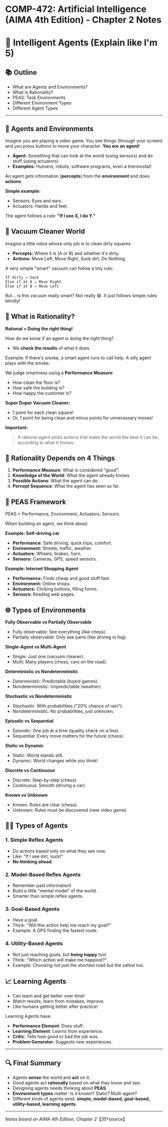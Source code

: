 # COMP-472: Artificial Intelligence (AIMA 4th Edition) - Chapter 2 Notes

# 🤖 Intelligent Agents (Explain like I'm 5)

## 📚 Outline

* What are Agents and Environments?
* What is Rationality?
* PEAS: Task Environments
* Different Environment Types
* Different Agent Types

---

## 👀 Agents and Environments

Imagine you are playing a video game. You see things (through your screen) and you press buttons to move your character. **You are an agent!**

* **Agent:** Something that can look at the world (using sensors) and do stuff (using actuators).
* **Examples:** Humans, robots, software programs, even a thermostat!

An agent gets information (**percepts**) from the **environment** and does **actions**.

**Simple example:**

* Sensors: Eyes and ears.
* Actuators: Hands and feet.

The agent follows a rule: **"If I see X, I do Y."**

## 🤔 Vacuum Cleaner World

Imagine a little robot whose only job is to clean dirty squares:

* **Percepts:** Where it is (A or B) and whether it's dirty.
* **Actions:** Move Left, Move Right, Suck dirt, Do Nothing.

A very simple "smart" vacuum can follow a tiny rule:

```plaintext
If dirty → Suck
Else if at A → Move Right
Else if at B → Move Left
```

But... is this vacuum really smart? Not really 😅. It just follows simple rules blindly!

## 🤔 What is Rationality?

**Rational = Doing the right thing!**

How do we know if an agent is doing the right thing?

* We **check the results** of what it does.

Example: If there's smoke, a smart agent runs to call help. A silly agent plays with the smoke.

We judge smartness using a **Performance Measure**:

* How clean the floor is?
* How safe the building is?
* How happy the customer is?

**Super Duper Vacuum Cleaner:**

* 1 point for each clean square!
* Or, 1 point for being clean and minus points for unnecessary moves!

**Important:**

> A rational agent picks actions that make the world the best it can be, according to what it knows.

## 🔢 Rationality Depends on 4 Things

1. **Performance Measure**: What is considered "good".
2. **Knowledge of the World**: What the agent already knows.
3. **Possible Actions**: What the agent can do.
4. **Percept Sequence**: What the agent has seen so far.

## 💚 PEAS Framework

PEAS = Performance, Environment, Actuators, Sensors.

When building an agent, we think about:

**Example: Self-driving car**

* **Performance:** Safe driving, quick trips, comfort.
* **Environment:** Streets, traffic, weather.
* **Actuators:** Wheels, brakes, horn.
* **Sensors:** Cameras, GPS, speed sensors.

**Example: Internet Shopping Agent**

* **Performance:** Finds cheap and good stuff fast.
* **Environment:** Online shops.
* **Actuators:** Clicking buttons, filling forms.
* **Sensors:** Reading web pages.

## 🌐 Types of Environments

**Fully Observable vs Partially Observable**

* Fully observable: See everything (like chess).
* Partially observable: Only see parts (like driving in fog).

**Single-Agent vs Multi-Agent**

* Single: Just one (vacuum cleaner).
* Multi: Many players (chess, cars on the road).

**Deterministic vs Nondeterministic**

* Deterministic: Predictable (board games).
* Nondeterministic: Unpredictable (weather).

**Stochastic vs Nondeterministic**

* Stochastic: With probabilities ("20% chance of rain").
* Nondeterministic: No probabilities, just unknown.

**Episodic vs Sequential**

* Episodic: One job at a time (quality check on a line).
* Sequential: Every move matters for the future (chess).

**Static vs Dynamic**

* Static: World stands still.
* Dynamic: World changes while you think!

**Discrete vs Continuous**

* Discrete: Step-by-step (chess).
* Continuous: Smooth (driving a car).

**Known vs Unknown**

* Known: Rules are clear (chess).
* Unknown: Rules must be discovered (new video game).

## 👨‍💻 Types of Agents

### 1. Simple Reflex Agents

* Do actions based only on what they see now.
* Like: "If I see dirt, suck!"
* **No thinking ahead.**

### 2. Model-Based Reflex Agents

* Remember past information!
* Build a little "mental model" of the world.
* Smarter than simple reflex agents.

### 3. Goal-Based Agents

* Have a goal.
* Think: "Will this action help me reach my goal?"
* Example: A GPS finding the fastest route.

### 4. Utility-Based Agents

* Not just reaching goals, but **being happy** too!
* Think: "Which action will make me happiest?"
* Example: Choosing not just the shortest road but the safest too.

## 📈 Learning Agents

* Can learn and get better over time!
* Watch results, learn from mistakes, improve.
* Like humans getting better after practice!

Learning Agents have:

* **Performance Element**: Does stuff.
* **Learning Element**: Learns from experience.
* **Critic**: Tells how good or bad the job was.
* **Problem Generator**: Suggests new experiences.

---

## 🔍 Final Summary

* Agents **sense** the world and **act** on it.
* Good agents act **rationally** based on what they know and see.
* Designing agents needs thinking about **PEAS**.
* **Environment types** matter: Is it known? Static? Multi-agent?
* Different kinds of agents exist: **simple, model-based, goal-based, utility-based, learning agents**.

---

*Notes based on AIMA 4th Edition, Chapter 2*【35†source】
